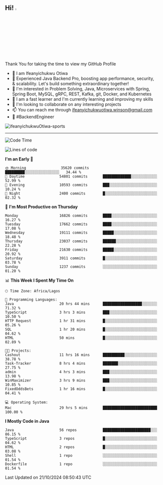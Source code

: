 <!-- BLOG-POST-LIST:START --><!-- BLOG-POST-LIST:END -->

## Hi! <img src="https://media.giphy.com/media/hvRJCLFzcasrR4ia7z/giphy.gif" width="4%"> 

Thank You for taking the time to view my GitHub Profile

- 👋 I am Ifeanyichukwu Otiwa
- 🚀 Experienced Java Backend Pro, boosting app performance, security, & scalability. Let's build something extraordinary together!
- 👀 I'm interested in Problem Solving, Java, Microservices with Spring, Spring Boot, MySQL, gRPC, REST, Kafka, git, Docker, and Kubernetes
- 🌱 I am a fast learner and I'm currently learning and improving my skills
- 💞️ I'm looking to collaborate on any interesting projects
- 📫 You can reach me through ifeanyichukwuotiwa.winson@gmail.com
- 🚀 #BackendEngineer

<p align="left" marginTop="10px"> <img src="https://komarev.com/ghpvc/?username=ifeanyichukwuOtiwa-sports&label=Profile%20views&color=0e75b6&style=for-the-badge" alt="ifeanyichukwuOtiwa-sports" /> </p>

***

<!--START_SECTION:waka-->
![Code Time](http://img.shields.io/badge/Code%20Time-3%2C008%20hrs%2040%20mins-blue)

![Lines of code](https://img.shields.io/badge/From%20Hello%20World%20I%27ve%20Written-25.2%20million%20lines%20of%20code-blue)

**I'm an Early 🐤** 

```text
🌞 Morning                35620 commits       █████████░░░░░░░░░░░░░░░░   34.44 % 
🌆 Daytime                54801 commits       █████████████░░░░░░░░░░░░   52.99 % 
🌃 Evening                10593 commits       ███░░░░░░░░░░░░░░░░░░░░░░   10.24 % 
🌙 Night                  2400 commits        █░░░░░░░░░░░░░░░░░░░░░░░░   02.32 % 
```
📅 **I'm Most Productive on Thursday** 

```text
Monday                   16826 commits       ████░░░░░░░░░░░░░░░░░░░░░   16.27 % 
Tuesday                  17662 commits       ████░░░░░░░░░░░░░░░░░░░░░   17.08 % 
Wednesday                19111 commits       █████░░░░░░░░░░░░░░░░░░░░   18.48 % 
Thursday                 23037 commits       ██████░░░░░░░░░░░░░░░░░░░   22.28 % 
Friday                   21630 commits       █████░░░░░░░░░░░░░░░░░░░░   20.92 % 
Saturday                 3911 commits        █░░░░░░░░░░░░░░░░░░░░░░░░   03.78 % 
Sunday                   1237 commits        ░░░░░░░░░░░░░░░░░░░░░░░░░   01.20 % 
```


📊 **This Week I Spent My Time On** 

```text
🕑︎ Time Zone: Africa/Lagos

💬 Programming Languages: 
Java                     20 hrs 44 mins      ██████████████████░░░░░░░   71.32 % 
TypeScript               3 hrs 3 mins        ███░░░░░░░░░░░░░░░░░░░░░░   10.50 % 
HTTP Request             1 hr 31 mins        █░░░░░░░░░░░░░░░░░░░░░░░░   05.26 % 
SQL                      1 hr 20 mins        █░░░░░░░░░░░░░░░░░░░░░░░░   04.62 % 
HTML                     50 mins             █░░░░░░░░░░░░░░░░░░░░░░░░   02.89 % 

🐱‍💻 Projects: 
Cashout                  11 hrs 16 mins      ██████████░░░░░░░░░░░░░░░   38.78 % 
Task-Tracker             8 hrs 4 mins        ███████░░░░░░░░░░░░░░░░░░   27.75 % 
admin                    4 hrs 3 mins        ███░░░░░░░░░░░░░░░░░░░░░░   13.98 % 
WinMaximizer             3 hrs 9 mins        ███░░░░░░░░░░░░░░░░░░░░░░   10.85 % 
FixedOddsBets            1 hr 16 mins        █░░░░░░░░░░░░░░░░░░░░░░░░   04.41 % 

💻 Operating System: 
Mac                      29 hrs 5 mins       █████████████████████████   100.00 % 
```

**I Mostly Code in Java** 

```text
Java                     56 repos            ██████████████████████░░░   86.15 % 
TypeScript               3 repos             █░░░░░░░░░░░░░░░░░░░░░░░░   04.62 % 
HTML                     2 repos             █░░░░░░░░░░░░░░░░░░░░░░░░   03.08 % 
Shell                    1 repo              ░░░░░░░░░░░░░░░░░░░░░░░░░   01.54 % 
Dockerfile               1 repo              ░░░░░░░░░░░░░░░░░░░░░░░░░   01.54 % 
```




 Last Updated on 21/10/2024 08:50:43 UTC
<!--END_SECTION:waka-->

<!--
<p align="center">
![trophy](https://github-profile-trophy.vercel.app/?username=ifeanyichukwuOtiwa-sports&theme=onedark) (https://github.com/ryo-ma/github-profile-trophy)
</p>
-->

<!---
ifeanyi-otiwa/ifeanyi-otiwa is a ✨ special ✨ repository because its `README.md` (this file) appears on your GitHub profile.
You can click the Preview link to take a look at your changes.
--->
